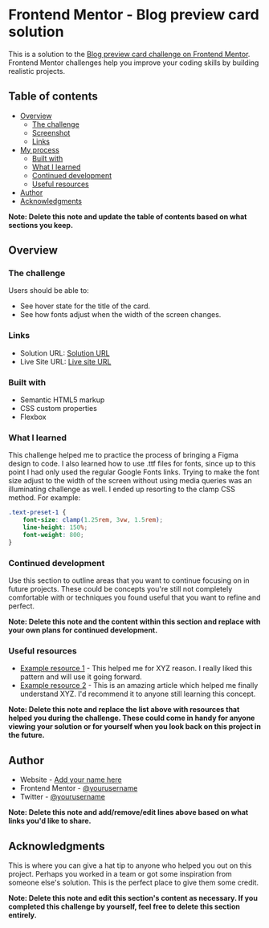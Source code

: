 # Frontend Mentor - Blog preview card solution

This is a solution to the [Blog preview card challenge on Frontend Mentor](https://www.frontendmentor.io/challenges/blog-preview-card-ckPaj01IcS). Frontend Mentor challenges help you improve your coding skills by building realistic projects. 

## Table of contents

- [Overview](#overview)
  - [The challenge](#the-challenge)
  - [Screenshot](#screenshot)
  - [Links](#links)
- [My process](#my-process)
  - [Built with](#built-with)
  - [What I learned](#what-i-learned)
  - [Continued development](#continued-development)
  - [Useful resources](#useful-resources)
- [Author](#author)
- [Acknowledgments](#acknowledgments)

**Note: Delete this note and update the table of contents based on what sections you keep.**

## Overview

### The challenge

Users should be able to:

- See hover state for the title of the card.
- See how fonts adjust when the width of the screen changes.

### Links

- Solution URL: [Solution URL](https://github.com/OmarReyesC/frontend-mentor-blog-preview-card)
- Live Site URL: [Live site URL](https://omarreyesc.github.io/frontend-mentor-blog-preview-card/)


### Built with

- Semantic HTML5 markup
- CSS custom properties
- Flexbox

### What I learned

This challenge helped me to practice the process of bringing a Figma design to code. 
I also learned how to use .ttf files for fonts, since up to this point I had only used the regular Google Fonts links. 
Trying to make the font size adjust to the width of the screen without using media queries was an illuminating challenge as well. I ended up resorting to the clamp CSS method. For example:

```css
.text-preset-1 {
    font-size: clamp(1.25rem, 3vw, 1.5rem);
    line-height: 150%;
    font-weight: 800;
}
```

### Continued development

Use this section to outline areas that you want to continue focusing on in future projects. These could be concepts you're still not completely comfortable with or techniques you found useful that you want to refine and perfect.

**Note: Delete this note and the content within this section and replace with your own plans for continued development.**

### Useful resources

- [Example resource 1](https://www.example.com) - This helped me for XYZ reason. I really liked this pattern and will use it going forward.
- [Example resource 2](https://www.example.com) - This is an amazing article which helped me finally understand XYZ. I'd recommend it to anyone still learning this concept.

**Note: Delete this note and replace the list above with resources that helped you during the challenge. These could come in handy for anyone viewing your solution or for yourself when you look back on this project in the future.**

## Author

- Website - [Add your name here](https://www.your-site.com)
- Frontend Mentor - [@yourusername](https://www.frontendmentor.io/profile/yourusername)
- Twitter - [@yourusername](https://www.twitter.com/yourusername)

**Note: Delete this note and add/remove/edit lines above based on what links you'd like to share.**

## Acknowledgments

This is where you can give a hat tip to anyone who helped you out on this project. Perhaps you worked in a team or got some inspiration from someone else's solution. This is the perfect place to give them some credit.

**Note: Delete this note and edit this section's content as necessary. If you completed this challenge by yourself, feel free to delete this section entirely.**
